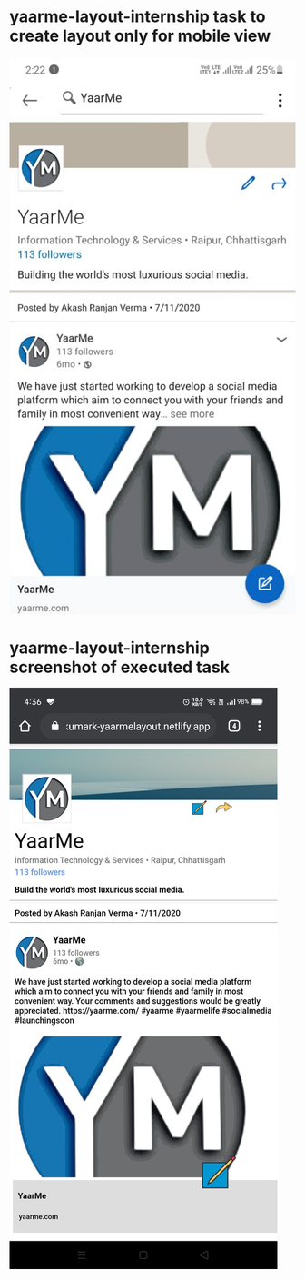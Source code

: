 # yaarme-layout-internship task to create layout only for mobile view 
![](task.png)

# yaarme-layout-internship screenshot of executed task
![](taskExecuted.jpg)
